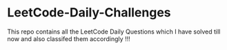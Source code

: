 # LeetCode-Daily-Challenges
This repo contains all the LeetCode Daily Questions which I have solved till now and also classifed them accordingly !!!
